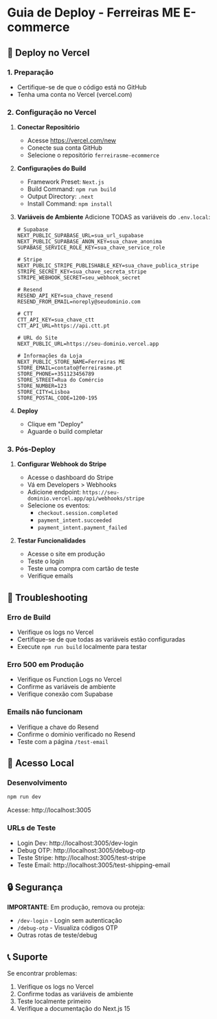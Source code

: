 # Guia de Deploy - Ferreiras ME E-commerce

## 🚀 Deploy no Vercel

### 1. Preparação
- Certifique-se de que o código está no GitHub
- Tenha uma conta no Vercel (vercel.com)

### 2. Configuração no Vercel

1. **Conectar Repositório**
   - Acesse https://vercel.com/new
   - Conecte sua conta GitHub
   - Selecione o repositório `ferreirasme-ecommerce`

2. **Configurações do Build**
   - Framework Preset: `Next.js`
   - Build Command: `npm run build`
   - Output Directory: `.next`
   - Install Command: `npm install`

3. **Variáveis de Ambiente**
   Adicione TODAS as variáveis do `.env.local`:
   
   ```
   # Supabase
   NEXT_PUBLIC_SUPABASE_URL=sua_url_supabase
   NEXT_PUBLIC_SUPABASE_ANON_KEY=sua_chave_anonima
   SUPABASE_SERVICE_ROLE_KEY=sua_chave_service_role
   
   # Stripe
   NEXT_PUBLIC_STRIPE_PUBLISHABLE_KEY=sua_chave_publica_stripe
   STRIPE_SECRET_KEY=sua_chave_secreta_stripe
   STRIPE_WEBHOOK_SECRET=seu_webhook_secret
   
   # Resend
   RESEND_API_KEY=sua_chave_resend
   RESEND_FROM_EMAIL=noreply@seudominio.com
   
   # CTT
   CTT_API_KEY=sua_chave_ctt
   CTT_API_URL=https://api.ctt.pt
   
   # URL do Site
   NEXT_PUBLIC_URL=https://seu-dominio.vercel.app
   
   # Informações da Loja
   NEXT_PUBLIC_STORE_NAME=Ferreiras ME
   STORE_EMAIL=contato@ferreirasme.pt
   STORE_PHONE=+351123456789
   STORE_STREET=Rua do Comércio
   STORE_NUMBER=123
   STORE_CITY=Lisboa
   STORE_POSTAL_CODE=1200-195
   ```

4. **Deploy**
   - Clique em "Deploy"
   - Aguarde o build completar

### 3. Pós-Deploy

1. **Configurar Webhook do Stripe**
   - Acesse o dashboard do Stripe
   - Vá em Developers > Webhooks
   - Adicione endpoint: `https://seu-dominio.vercel.app/api/webhooks/stripe`
   - Selecione os eventos:
     - `checkout.session.completed`
     - `payment_intent.succeeded`
     - `payment_intent.payment_failed`

2. **Testar Funcionalidades**
   - Acesse o site em produção
   - Teste o login
   - Teste uma compra com cartão de teste
   - Verifique emails

## 🐛 Troubleshooting

### Erro de Build
- Verifique os logs no Vercel
- Certifique-se de que todas as variáveis estão configuradas
- Execute `npm run build` localmente para testar

### Erro 500 em Produção
- Verifique os Function Logs no Vercel
- Confirme as variáveis de ambiente
- Verifique conexão com Supabase

### Emails não funcionam
- Verifique a chave do Resend
- Confirme o domínio verificado no Resend
- Teste com a página `/test-email`

## 📱 Acesso Local

### Desenvolvimento
```bash
npm run dev
```
Acesse: http://localhost:3005

### URLs de Teste
- Login Dev: http://localhost:3005/dev-login
- Debug OTP: http://localhost:3005/debug-otp
- Teste Stripe: http://localhost:3005/test-stripe
- Teste Email: http://localhost:3005/test-shipping-email

## 🔒 Segurança

**IMPORTANTE**: Em produção, remova ou proteja:
- `/dev-login` - Login sem autenticação
- `/debug-otp` - Visualiza códigos OTP
- Outras rotas de teste/debug

## 📞 Suporte

Se encontrar problemas:
1. Verifique os logs no Vercel
2. Confirme todas as variáveis de ambiente
3. Teste localmente primeiro
4. Verifique a documentação do Next.js 15